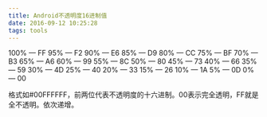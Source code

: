 ```yaml
---
title: Android不透明度16进制值
date: 2016-09-12 10:25:28
tags: tools
---
```

100% — FF
95% — F2
90% — E6
85% — D9
80% — CC
75% — BF
70% — B3
65% — A6
60% — 99
55% — 8C
50% — 80
45% — 73
40% — 66
35% — 59
30% — 4D
25% — 40
20% — 33
15% — 26
10% — 1A
5% — 0D
0% — 00

格式如#00FFFFFF，前两位代表不透明度的十六进制。00表示完全透明，FF就是全不透明。依次递增。